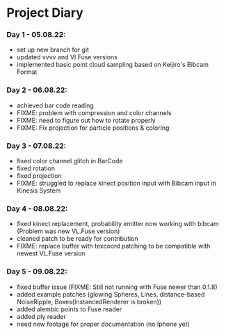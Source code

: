 # Project Diary


### Day 1 - 05.08.22: 
* set up new branch for git
* updated vvvv and Vl.Fuse versions
* implemented basic point cloud sampling based on Keijiro's Bibcam Format

### Day 2 - 06.08.22: 
* achieved bar code reading
* FIXME: problem with compression and color channels
* FIXME: need to figure out how to rotate properly
* FIXME: Fix projection for particle positions & coloring

### Day 3 - 07.08.22: 
* fixed color channel glitch in BarCode
* fixed rotation
* fixed projection
* FIXME: struggled to replace kinect position input with Bibcam input in Kinesis System

### Day 4 - 08.08.22: 
* fixed kinect replacement, probability emitter now working with bibcam (Problem was new VL.Fuse version)
* cleaned patch to be ready for contribution
* FIXME: replace buffer with texcoord patching to be compatible with newest VL.Fuse version

### Day 5 - 09.08.22: 
* fixed buffer issue (FIXME: Still not running with Fuse newer than 0.1.8)
* added example patches (glowing Spheres, Lines, distance-based NoiseRipple, Boxes(InstancedRenderer is broken))
* added alembic points to Fuse reader
* added ply reader
* need new footage for proper documentation (no Iphone yet)